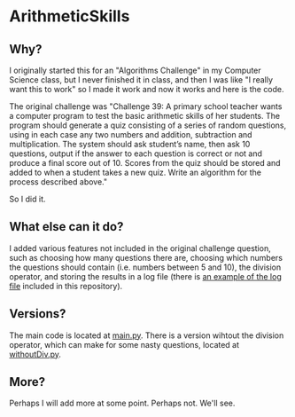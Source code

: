 # ArithmeticSkills

## Why?
I originally started this for an "Algorithms Challenge" in my Computer Science class, but I never finished it in class, and then I was like "I really want this to work" so I made it work and now it works and here is the code.

The original challenge was "Challenge 39: A primary school teacher wants a computer program to test the basic arithmetic skills of her students. The program should generate a quiz consisting of a series of random questions, using in each case any two numbers and addition, subtraction and multiplication. The system should ask student’s name, then ask 10 questions, output if the answer to each question is correct or not and produce a final score out of 10. Scores from the quiz should be stored and added to when a student takes a new quiz. Write an algorithm for the process described above."

So I did it.

## What else can it do?
I added various features not included in the original challenge question, such as choosing how many questions there are, choosing which numbers the questions should contain (i.e. numbers between 5 and 10), the division operator, and storing the results in a log file (there is [an example of the log file](https://github.com/bigmancallum/ArithmeticSkills/blob/main/results.txt) included in this repository).

## Versions?
The main code is located at [main.py](https://github.com/bigmancallum/ArithmeticSkills/blob/main/main.py). There is a version wihtout the division operator, which can make for some nasty questions, located at [withoutDiv.py](https://github.com/bigmancallum/ArithmeticSkills/blob/main/withoutDiv.py).

## More?
Perhaps I will add more at some point. Perhaps not. We'll see.
